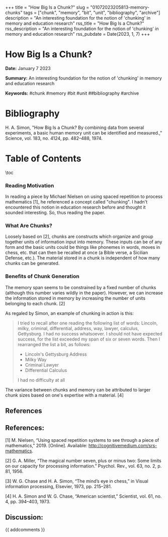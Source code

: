 +++
title = "How Big Is a Chunk?"
slug = "01072023205813-memory-chunks"
tags = ["chunk", "memory", "bit", "unit", "bibliography", "archive"]
description = "An interesting foundation for the notion of 'chunking' in memory and education research"
rss_title = "How Big Is a Chunk?"
rss_description = "An interesting foundation for the notion of 'chunking' in memory and education research"
rss_pubdate = Date(2023, 1, 7)
+++



How Big Is a Chunk?
=========

**Date:** January 7 2023

**Summary:** An interesting foundation for the notion of 'chunking' in memory and education research

**Keywords:** #chunk #memory #bit #unit ##bibliography #archive

Bibliography
==========

H. A. Simon, "How Big Is a Chunk? By combining data from several experiments, a basic human memory unit can be identified and measured.," Science, vol. 183, no. 4124, pp. 482–488, 1974.

Table of Contents
=========

\toc

### Reading Motivation

In reading a piece by Michael Nielsen on using spaced repetition to process mathematics [1], he referenced a concept called "chunking". I hadn't encountered this notion in education research before and thought it sounded interesting.  So, thus reading the paper.

### What Are Chunks?

Loosely based on [2], chunks are constructs which organize and group together units of information input into memory. These inputs can be of any form and the basic units could be things like phonemes in words, moves in chess, etc. that can then be recalled at once (a Bible verse, a Sicilian Defense, etc.). The material stored in a chunk is independent of how many chunks can be generated.

### Benefits of Chunk Generation

The memory span seems to be constrained by a fixed number of chunks (although this number varies wildly in the paper).  However, we can increase the information stored in memory by increasing the number of units belonging to each chunk. [2]

As regaled by Simon, an example of chunking in action is this:

> I tried to recall after one reading the following list of words: Lincoln, milky, criminal, differential, address, way, lawyer, calculus, Gettysburg. I had no success whatsoever. I should not have expected success, for the list exceeded my span of six or seven words. Then I rearranged the list a bit, as follows:
>
>   * Lincoln's Gettysburg Address
>   * Milky Way
>   * Criminal Lawyer
>   * Differential Calculus
>
> I had no difficulty at all


The variance between chunks and memory can be attributed to larger chunk sizes based on one's expertise with a material. [4]

## References

## References:

[1] M. Nielsen, “Using spaced repetition systems to see through a piece of mathematics,” 2019. [Online]. Available: http://cognitivemedium.com/srs-mathematics.

[2] G. A. Miller, “The magical number seven, plus or minus two: Some limits on our capacity for processing information.” Psychol. Rev., vol. 63, no. 2, p. 81, 1956.

[3] W. G. Chase and H. A. Simon, “The mind’s eye in chess,” in Visual information processing, Elsevier, 1973, pp. 215–281.

[4] H. A. Simon and W. G. Chase, “American scientist,” Scientist, vol. 61, no. 4, pp. 394–403, 1973.
## Discussion: 

{{ addcomments }}
